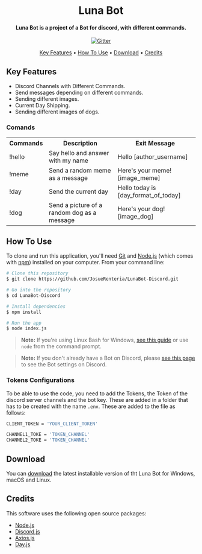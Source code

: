 <!--Logo and Name of the proyect-->
<h1 align="center">
  <!--<br><a href="https://github.com/JosueRenteria/LunaBot-Discord"><img src="" alt="Luna Bot (Discord)" width="200"></a><br>-->
  Luna Bot<br>
</h1>


<!--Description of Luna-->
<h4 align="center">Luna Bot is a project of a Bot for discord, with different commands.</h4>

<!--Diferents tecnologis that need the proyect-->
<p align="center">
  <a href="https://badge.fury.io/js/electron-markdownify"> <img src="https://badge.fury.io/js/electron-markdownify.svg" alt="Gitter"> </a>
</p>

<!--Links-->
<p align="center">
  <a href="#key-features">Key Features</a> •
  <a href="#how-to-use">How To Use</a> •
  <a href="#download">Download</a> •
  <a href="#credits">Credits</a> 
  <!--•
  <a href="#related">Related</a> •
  <a href="#license">License</a>-->
</p>

<!--Keys Feautures and Comands-->
## Key Features
* Discord Channels with Different Commands.
* Send messages depending on different commands.
* Sending different images.
* Current Day Shipping.
* Sending different images of dogs.

<!--List Comands-->
### Comands 
<table>
    <!--Headlines-->
    <tr>
      <th>Commands</th>
      <th>Description</th>
      <th>Exit Message</th>
    </tr>
    <!--Comand !hello-->
    <tr>
      <td>!hello</td>
      <td>Say hello and answer with my name</td>
      <td>Hello [author_username]</td>
    </tr>
    <!--Comand !meme-->
    <tr>
      <td>!meme</td>
      <td>Send a random meme as a message</td>
      <td>Here's your meme! [image_meme]</td>
    </tr>
    <!--Comand !day-->
    <tr>
      <td>!day</td>
      <td>Send the current day</td>
      <td>Hello today is [day_format_of_today]</td>
    </tr>
    <!--Comand !day-->
    <tr>
      <td>!dog</td>
      <td>Send a picture of a random dog as a message</td>
      <td>Here's your dog! [image_dog]</td>
    </tr>
</table>

<!--Guide to using the Bot-->
## How To Use
To clone and run this application, you'll need [Git](https://git-scm.com) and [Node.js](https://nodejs.org/en/download/) (which comes with [npm](http://npmjs.com)) installed on your computer. From your command line:

```bash
# Clone this repository
$ git clone https://github.com/JosueRenteria/LunaBot-Discord.git

# Go into the repository
$ cd LunaBot-Discord

# Install dependencies
$ npm install

# Run the app
$ node index.js
```
> **Note:**
> If you're using Linux Bash for Windows, [see this guide](https://www.howtogeek.com/261575/how-to-run-graphical-linux-desktop-applications-from-windows-10s-bash-shell/) or use `node` from the command prompt.

> **Note:**
> If you don't already have a Bot on Discord, please [see this page](https://buddy.works/tutorials/how-to-build-a-discord-bot-in-node-js-for-beginners#part-1-discord-configuration) to see the Bot settings on Discord.

### Tokens Configurations

To be able to use the code, you need to add the Tokens, the Token of the discord server channels and the bot key. These are added in a folder that has to be created with the name `.env`. These are added to the file as follows:

```bash
CLIENT_TOKEN = 'YOUR_CLIENT_TOKEN'

CHANNEL1_TOKE = 'TOKEN_CHANNEL'
CHANNEL2_TOKE = 'TOKEN_CHANNEL'
```

<!--Latest Version-->
## Download
You can [download](https://github.com/JosueRenteria/LunaBot-Discord/releases/tag/v.4.0.0) the latest installable version of tht Luna Bot for Windows, macOS and Linux.

<!--Credits-->
## Credits
This software uses the following open source packages:

- [Node.js](https://nodejs.org/)
- [Discord.js](https://www.npmjs.com/package/discord.js/v/13.0.0-dev.fdad14099779e61cb84dcd1cb2497e0e853a6144)
- [Axios.js](https://axios-http.com/docs/intro)
- [Day.js](https://day.js.org/en/)
